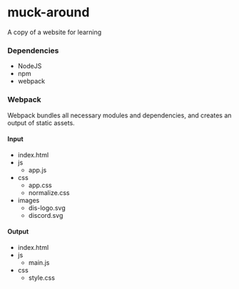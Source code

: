 # muck-around
A copy of a website for learning

### Dependencies 

- NodeJS
- npm
- webpack

### Webpack

Webpack bundles all necessary modules and dependencies, and creates an output of static assets.

#### Input

- index.html
- js
    * app.js
- css
    * app.css
    * normalize.css
- images
    * dis-logo.svg
    * discord.svg

#### Output

- index.html
- js
    * main.js
- css
    * style.css
    
